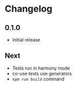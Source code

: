 # Changelog

## 0.1.0

* Initial release

## Next

* Tests run in harmony mode
* co-use tests use generators
* `npm run build` command
